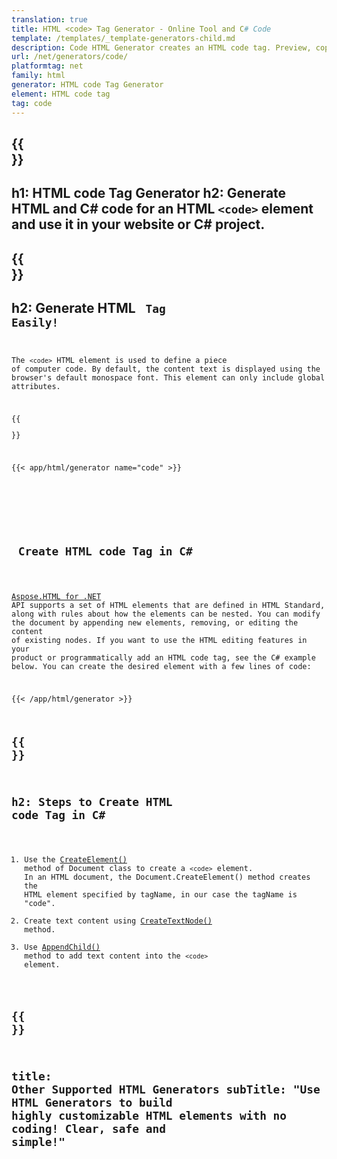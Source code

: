 ```yaml
---
translation: true
title: HTML <code> Tag Generator - Online Tool and C# Code
template: /templates/_template-generators-child.md
description: Code HTML Generator creates an HTML code tag. Preview, copy generated HTML and C# code and use it in your website or C# project!
url: /net/generators/code/
platformtag: net
family: html
generator: HTML code Tag Generator
element: HTML code tag
tag: code
---
```


{{<section banner>}}
---
h1: HTML code Tag Generator
h2: Generate HTML and C# code for an HTML `<code>` element and use it in your website or C# project.
---

{{<section overview>}}
---
h2: Generate HTML <code> Tag Easily!
---

The `<code>` HTML element is used to define a piece of computer code.  By default, the content text is displayed using the browser's default monospace font. This element can only include global attributes.

{{<section plugin>}}

{{< app/html/generator name="code" >}}

<br><br>
<h2> Create HTML code Tag in C#</h2>

[Aspose.HTML for .NET](/html/{{lang.url-fragment}}net/) API supports a set of HTML elements that are defined in HTML Standard, along with rules about how the elements can be nested. You can modify the document by appending new elements, removing, or editing the content of existing nodes. If you want to use the HTML editing features in your product or programmatically add an HTML code tag, see the C# example below. You can create the desired element with a few lines of code:

{{< /app/html/generator >}}

{{<section steps>}}
---
h2: Steps to Create HTML code Tag in C#
---

1.  Use the [CreateElement()](https://reference.aspose.com/html/net/aspose.html.dom/document/createelement/) method of Document class to create a `<code>` element. In an HTML document, the Document.CreateElement() method creates the HTML element specified by tagName, in our case the tagName is "code".
2. Create text content using [CreateTextNode()](https://reference.aspose.com/html/net/aspose.html.dom/document/createtextnode/) method.
3. Use [AppendChild()](https://reference.aspose.com/html/net/aspose.html.dom/node/appendchild/) method to add text content into the `<code>` element. 

{{<section other-generators>}}
---
title: Other Supported HTML Generators
subTitle: "Use HTML Generators to build highly customizable HTML elements with no coding! Clear, safe and simple!"
---